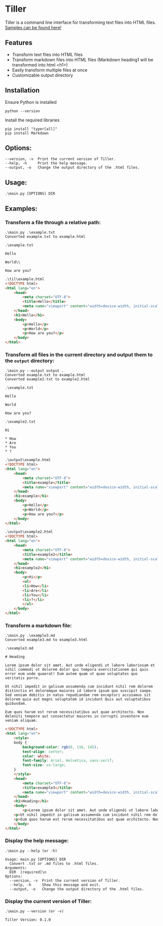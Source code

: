 # Tiller
Tiller is a command line interface for transforming text files into HTML files. 
[Samples can be found here!](https://namatuzio.github.io/tiller/)

## Features

- Transform text files into HTML files
- Transform markdown files into HTML files (Markdown heading1 will be transformed into html \<h1\>)
- Easily transform multiple files at once
- Customizable output directory

## Installation

Ensure Python is installed

`python --version`

Install the required libraries

```
pip install "typer[all]"
pip install Markdown
```

## Options:

    --version, -v  Print the current version of Tiller.
    --help, -h     Print the help message.
    --output, -o   Change the output directory of the .html files.

## Usage:

    .\main.py [OPTIONS] DIR

## Examples:

### Transform a file through a relative path:

```
.\main.py .\example.txt
Converted example.txt to example.html
```

```
.\example.txt

Hello

World\\

How are you?
```

```html
.\til\example.html
<!DOCTYPE html>
<html lang="en">
    <head>
        <meta charset="UTF-8">
        <title>Hello</title>
        <meta name="viewport" content="width=device-width, initial-scale=1">
    </head>
    <h1>Hello</h1>
    <body>
        <p>Hello</p>
		<p>World</p>
		<p>How are you?</p>
    </body>
</html>
```

### Transform all files in the current directory and output them to the `output` directory:

    .\main.py --output output .
    Converted example.txt to example.html
    Converted example2.txt to example2.html


```
.\example.txt

Hello

World

How are you?
```

```
.\example2.txt

Hi

* How
* Are
* You
* ?
```

```html
.\output\example.html
<!DOCTYPE html>
<html lang="en">
    <head>
        <meta charset="UTF-8">
        <title>example</title>
        <meta name="viewport" content="width=device-width, initial-scale=1">
    </head>
    <h1>example</h1>
    <body>
        <p>Hello</p>
		<p>World</p>
		<p>How are you?</p>
    </body>
</html>
```

```html
.\output\example2.html
<!DOCTYPE html>
<html lang="en">
    <head>
        <meta charset="UTF-8">
        <title>example2</title>
        <meta name="viewport" content="width=device-width, initial-scale=1">
    </head>
    <h1>example2</h1>
    <body>
        <p>Hi</p>
		<ul>
		<li>How</li>
		<li>Are</li>
		<li>You</li>
		<li>?</li>
		</ul>
    </body>
</html>
```
### Transform a markdown file:
```
.\main.py .\example3.md
Converted example3.md to example3.html
```
```
.\example3.md

# Heading

Lorem ipsum dolor sit amet. Aut unde eligendi ut labore laboriosam et nihil commodi ut dolorem dolor qui tempora exercitationem qui quis error eum unde quaerat! Eum autem quam ut quae voluptates quo veritatis porro.

Ut nihil impedit in galisum assumenda cum incidunt nihil rem dolorem distinctio et doloremque maiores id labore ipsum quo suscipit saepe. Sed veniam debitis in natus repudiandae rem excepturi accusamus sit dolorem quia aut magni voluptatem id incidunt Quis aut voluptatibus quibusdam.

Eum quos harum est rerum necessitatibus aut quae architecto. Non deleniti tempore aut consectetur maiores in corrupti inventore eum veniam aliquam.

```
```html
<!DOCTYPE html>
<html lang="en">
    <style>
    body {
        background-color: rgb(0, 116, 145);
        text-align: center;
        color: white;
        font-family: Arial, Helvetica, sans-serif;
        font-size: xx-large;
    }
    </style>
    <head>
        <meta charset="UTF-8">
        <title>example3</title>
        <meta name="viewport" content="width=device-width, initial-scale=1">
    </head>
    <h1>Heading</h1>
    <body>
        <p>Lorem ipsum dolor sit amet. Aut unde eligendi ut labore laboriosam et nihil commodi ut dolorem dolor qui tempora exercitationem qui quis error eum unde quaerat! Eum autem quam ut quae voluptates quo veritatis porro.</p>
	<p>Ut nihil impedit in galisum assumenda cum incidunt nihil rem dolorem distinctio et doloremque maiores id labore ipsum quo suscipit saepe. Sed veniam debitis in natus repudiandae rem excepturi accusamus sit dolorem quia aut magni voluptatem id incidunt Quis aut voluptatibus quibusdam.</p>
	<p>Eum quos harum est rerum necessitatibus aut quae architecto. Non deleniti tempore aut consectetur maiores in corrupti inventore eum veniam aliquam.</p>
    </body>
</html>
```

### Display the help message:
```
.\main.py --help (or -h)

Usage: main.py [OPTIONS] DIR 
  Convert .txt or .md files to .html files.
Arguments:
  DIR  [required]\n
Options:
  --version, -v  Print the current version of Tiller.
  --help, -h     Show this message and exit.
  --output, -o   Change the output directory of the .html files.
```

### Display the current version of Tiller:
  
```
.\main.py --version (or -v)

Tiller Version: 0.1.0 
```

